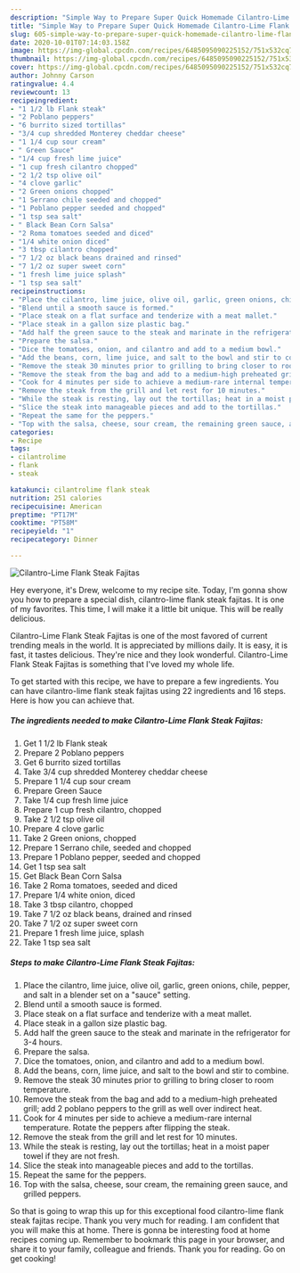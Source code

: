 ```yaml
---
description: "Simple Way to Prepare Super Quick Homemade Cilantro-Lime Flank Steak Fajitas"
title: "Simple Way to Prepare Super Quick Homemade Cilantro-Lime Flank Steak Fajitas"
slug: 605-simple-way-to-prepare-super-quick-homemade-cilantro-lime-flank-steak-fajitas
date: 2020-10-01T07:14:03.158Z
image: https://img-global.cpcdn.com/recipes/6485095090225152/751x532cq70/cilantro-lime-flank-steak-fajitas-recipe-main-photo.jpg
thumbnail: https://img-global.cpcdn.com/recipes/6485095090225152/751x532cq70/cilantro-lime-flank-steak-fajitas-recipe-main-photo.jpg
cover: https://img-global.cpcdn.com/recipes/6485095090225152/751x532cq70/cilantro-lime-flank-steak-fajitas-recipe-main-photo.jpg
author: Johnny Carson
ratingvalue: 4.4
reviewcount: 13
recipeingredient:
- "1 1/2 lb Flank steak"
- "2 Poblano peppers"
- "6 burrito sized tortillas"
- "3/4 cup shredded Monterey cheddar cheese"
- "1 1/4 cup sour cream"
- " Green Sauce"
- "1/4 cup fresh lime juice"
- "1 cup fresh cilantro chopped"
- "2 1/2 tsp olive oil"
- "4 clove garlic"
- "2 Green onions chopped"
- "1 Serrano chile seeded and chopped"
- "1 Poblano pepper seeded and chopped"
- "1 tsp sea salt"
- " Black Bean Corn Salsa"
- "2 Roma tomatoes seeded and diced"
- "1/4 white onion diced"
- "3 tbsp cilantro chopped"
- "7 1/2 oz black beans drained and rinsed"
- "7 1/2 oz super sweet corn"
- "1 fresh lime juice splash"
- "1 tsp sea salt"
recipeinstructions:
- "Place the cilantro, lime juice, olive oil, garlic, green onions, chile, pepper, and salt in a blender set on a &#34;sauce&#34; setting."
- "Blend until a smooth sauce is formed."
- "Place steak on a flat surface and tenderize with a meat mallet."
- "Place steak in a gallon size plastic bag."
- "Add half the green sauce to the steak and marinate in the refrigerator for 3-4 hours."
- "Prepare the salsa."
- "Dice the tomatoes, onion, and cilantro and add to a medium bowl."
- "Add the beans, corn, lime juice, and salt to the bowl and stir to combine."
- "Remove the steak 30 minutes prior to grilling to bring closer to room temperature."
- "Remove the steak from the bag and add to a medium-high preheated grill; add 2 poblano peppers to the grill as well over indirect heat."
- "Cook for 4 minutes per side to achieve a medium-rare internal temperature. Rotate the peppers after flipping the steak."
- "Remove the steak from the grill and let rest for 10 minutes."
- "While the steak is resting, lay out the tortillas; heat in a moist paper towel if they are not fresh."
- "Slice the steak into manageable pieces and add to the tortillas."
- "Repeat the same for the peppers."
- "Top with the salsa, cheese, sour cream, the remaining green sauce, and grilled peppers."
categories:
- Recipe
tags:
- cilantrolime
- flank
- steak

katakunci: cilantrolime flank steak 
nutrition: 251 calories
recipecuisine: American
preptime: "PT17M"
cooktime: "PT58M"
recipeyield: "1"
recipecategory: Dinner

---
```



![Cilantro-Lime Flank Steak Fajitas](https://img-global.cpcdn.com/recipes/6485095090225152/751x532cq70/cilantro-lime-flank-steak-fajitas-recipe-main-photo.jpg)

Hey everyone, it's Drew, welcome to my recipe site. Today, I'm gonna show you how to prepare a special dish, cilantro-lime flank steak fajitas. It is one of my favorites. This time, I will make it a little bit unique. This will be really delicious.

Cilantro-Lime Flank Steak Fajitas is one of the most favored of current trending meals in the world. It is appreciated by millions daily. It is easy, it is fast, it tastes delicious. They're nice and they look wonderful. Cilantro-Lime Flank Steak Fajitas is something that I've loved my whole life.




To get started with this recipe, we have to prepare a few ingredients. You can have cilantro-lime flank steak fajitas using 22 ingredients and 16 steps. Here is how you can achieve that.

<!--inarticleads1-->

##### The ingredients needed to make Cilantro-Lime Flank Steak Fajitas:

1. Get 1 1/2 lb Flank steak
1. Prepare 2 Poblano peppers
1. Get 6 burrito sized tortillas
1. Take 3/4 cup shredded Monterey cheddar cheese
1. Prepare 1 1/4 cup sour cream
1. Prepare  Green Sauce
1. Take 1/4 cup fresh lime juice
1. Prepare 1 cup fresh cilantro, chopped
1. Take 2 1/2 tsp olive oil
1. Prepare 4 clove garlic
1. Take 2 Green onions, chopped
1. Prepare 1 Serrano chile, seeded and chopped
1. Prepare 1 Poblano pepper, seeded and chopped
1. Get 1 tsp sea salt
1. Get  Black Bean Corn Salsa
1. Take 2 Roma tomatoes, seeded and diced
1. Prepare 1/4 white onion, diced
1. Take 3 tbsp cilantro, chopped
1. Take 7 1/2 oz black beans, drained and rinsed
1. Take 7 1/2 oz super sweet corn
1. Prepare 1 fresh lime juice, splash
1. Take 1 tsp sea salt




<!--inarticleads2-->

##### Steps to make Cilantro-Lime Flank Steak Fajitas:

1. Place the cilantro, lime juice, olive oil, garlic, green onions, chile, pepper, and salt in a blender set on a &#34;sauce&#34; setting.
1. Blend until a smooth sauce is formed.
1. Place steak on a flat surface and tenderize with a meat mallet.
1. Place steak in a gallon size plastic bag.
1. Add half the green sauce to the steak and marinate in the refrigerator for 3-4 hours.
1. Prepare the salsa.
1. Dice the tomatoes, onion, and cilantro and add to a medium bowl.
1. Add the beans, corn, lime juice, and salt to the bowl and stir to combine.
1. Remove the steak 30 minutes prior to grilling to bring closer to room temperature.
1. Remove the steak from the bag and add to a medium-high preheated grill; add 2 poblano peppers to the grill as well over indirect heat.
1. Cook for 4 minutes per side to achieve a medium-rare internal temperature. Rotate the peppers after flipping the steak.
1. Remove the steak from the grill and let rest for 10 minutes.
1. While the steak is resting, lay out the tortillas; heat in a moist paper towel if they are not fresh.
1. Slice the steak into manageable pieces and add to the tortillas.
1. Repeat the same for the peppers.
1. Top with the salsa, cheese, sour cream, the remaining green sauce, and grilled peppers.




So that is going to wrap this up for this exceptional food cilantro-lime flank steak fajitas recipe. Thank you very much for reading. I am confident that you will make this at home. There is gonna be interesting food at home recipes coming up. Remember to bookmark this page in your browser, and share it to your family, colleague and friends. Thank you for reading. Go on get cooking!
